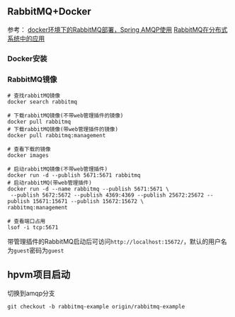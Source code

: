 ## RabbitMQ+Docker

参考：
[docker环境下的RabbitMQ部署，Spring AMQP使用](http://www.jianshu.com/p/c40166cb4e86)
[RabbitMQ在分布式系统中的应用](http://www.jianshu.com/p/f2d3c544d3c7)

### Docker安装

### RabbitMQ镜像

```
# 查找rabbitMQ镜像
docker search rabbitmq
```

```
# 下载rabbitMQ镜像(不带web管理插件的镜像)
docker pull rabbitmq
# 下载rabbitMQ镜像(带web管理插件的镜像)
docker pull rabbitmq:management
```

```
# 查看下载的镜像
docker images
```

```
# 启动rabbitMQ镜像(不带web管理插件)
docker run -d --publish 5671:5671 rabbitmq
# 启动rabbitMQ(带web管理插件)
docker run -d --name rabbitmq --publish 5671:5671 \
 --publish 5672:5672 --publish 4369:4369 --publish 25672:25672 --publish 15671:15671 --publish 15672:15672 \
rabbitmq:management
```

```
# 查看端口占用
lsof -i tcp:5671
```


带管理插件的RabbitMQ启动后可访问`http://localhost:15672/`，默认的用户名为`guest`密码为`guest`

## hpvm项目启动

切换到amqp分支

```
git checkout -b rabbitmq-example origin/rabbitmq-example
```


